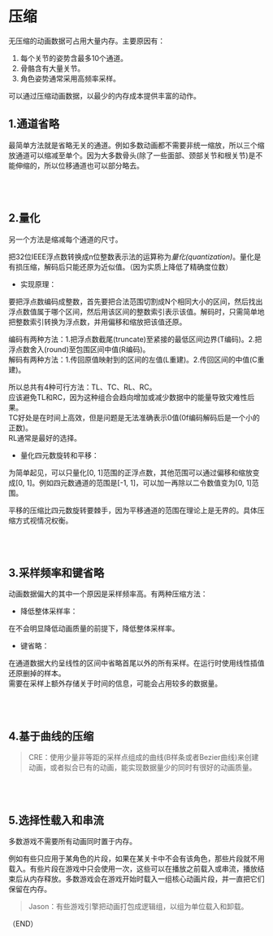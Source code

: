 # 压缩    


无压缩的动画数据可占用大量内存。主要原因有：  
1. 每个关节的姿势含最多10个通道。  
2. 骨骼含有大量关节。  
3. 角色姿势通常采用高频率采样。  

可以通过压缩动画数据，以最少的内存成本提供丰富的动作。      



## 1.通道省略    

最简单方法就是省略无关的通道。例如多数动画都不需要非统一缩放，所以三个缩放通道可以缩减至单个。因为大多数骨头(除了一些面部、颈部关节和根关节)是不能伸缩的，所以位移通道也可以部分略去。    

<br />
<br />

## 2.量化    

另一个方法是缩减每个通道的尺寸。    

把32位IEEE浮点数转换成n位整数表示法的运算称为*量化(quantization)*。量化是有损压缩，解码后只能还原为近似值。（因为实质上降低了精确度位数）  

- 实现原理：  

要把浮点数编码成整数，首先要把合法范围切割成N个相同大小的区间，然后找出浮点数值属于哪个区间，然后用该区间的整数索引表示该值。解码时，只需简单地把整数索引转换为浮点数，并用偏移和缩放把该值还原。    

编码有两种方法：1.把浮点数截尾(truncate)至紧接的最低区间边界(T编码)。2.把浮点数舍入(round)至包围区间中值(R编码)。    
解码有两种方法：1.传回原值映射到的区间的左值(L重建)。2.传回区间的中值(C重建)。    

所以总共有4种可行方法：TL、TC、RL、RC。  
应该避免TL和RC，因为这种组合会趋向增加或减少数据中的能量导致灾难性后果。  
TC好处是在时间上高效，但是问题是无法准确表示0值(0f编码解码后是一个小的正数)。  
RL通常是最好的选择。    



- 量化四元数旋转和平移：  

为简单起见，可以只量化[0, 1]范围的正浮点数，其他范围可以通过偏移和缩放变成[0, 1]。例如四元数通道的范围是[-1, 1]，可以加一再除以二令数值变为[0, 1]范围。

平移的压缩比四元数旋转要棘手，因为平移通道的范围在理论上是无界的。具体压缩方式视情况权衡。    


<br />
<br />

## 3.采样频率和键省略    

动画数据偏大的其中一个原因是采样频率高。有两种压缩方法：  

- 降低整体采样率：  

在不会明显降低动画质量的前提下，降低整体采样率。    

- 键省略：  

在通道数据大约呈线性的区间中省略首尾以外的所有采样。在运行时使用线性插值还原删掉的样本。  
需要在采样上额外存储关于时间的信息，可能会占用较多的数据量。    


<br />
<br />

## 4.基于曲线的压缩    

> CRE：使用少量非等距的采样点组成的曲线(B样条或者Bezier曲线)来创建动画，或者拟合已有的动画，能实现数据量少的同时有很好的动画质量。    

<br />
<br />

## 5.选择性载入和串流    

多数游戏不需要所有动画同时置于内存。    

例如有些只应用于某角色的片段，如果在某关卡中不会有该角色，那些片段就不用载入。有些片段在游戏中只会使用一次，这些可以在播放之前载入或串流，播放结束后从内存释放。多数游戏会在游戏开始时载入一组核心动画片段，并一直把它们保留在内存。    


> Jason：有些游戏引擎把动画打包成逻辑组，以组为单位载入和卸载。    



（END）


